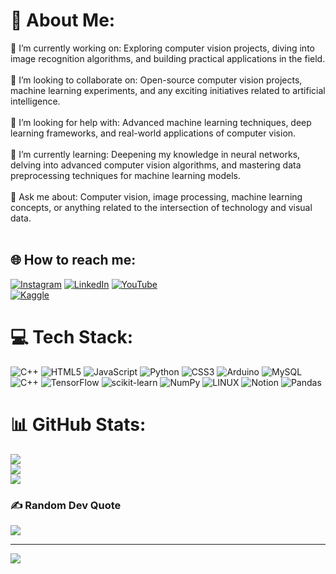 # 💫 About Me:
🔭 I’m currently working on: Exploring computer vision projects, diving into image recognition algorithms, and building practical applications in the field.<br><br>👯 I’m looking to collaborate on: Open-source computer vision projects, machine learning experiments, and any exciting initiatives related to artificial intelligence.<br><br>🤝 I’m looking for help with: Advanced machine learning techniques, deep learning frameworks, and real-world applications of computer vision.<br><br>🌱 I’m currently learning: Deepening my knowledge in neural networks, delving into advanced computer vision algorithms, and mastering data preprocessing techniques for machine learning models.<br><br>💬 Ask me about: Computer vision, image processing, machine learning concepts, or anything related to the intersection of technology and visual data.<br><br>


## 🌐 How to reach me:
[![Instagram](https://img.shields.io/badge/Instagram-%23E4405F.svg?logo=Instagram&logoColor=white)](https://www.instagram.com/m._youssefmakhlouf) 
[![LinkedIn](https://img.shields.io/badge/LinkedIn-%230077B5.svg?logo=linkedin&logoColor=white)](https://www.linkedin.com/in/youssef-makhlouf-608aa622a) 
[![YouTube](https://img.shields.io/badge/YouTube-%23FF0000.svg?logo=YouTube&logoColor=white)](https://www.youtube.com/@yusufMK2001)  
[![Kaggle](https://img.shields.io/badge/Kaggle-%2301a8fc.svg?logo=kaggle&logoColor=white)](https://www.kaggle.com/yusuf03)


# 💻 Tech Stack:
![C++](https://img.shields.io/badge/c++-%2300599C.svg?style=for-the-badge&logo=c%2B%2B&logoColor=white) ![HTML5](https://img.shields.io/badge/html5-%23E34F26.svg?style=for-the-badge&logo=html5&logoColor=white) ![JavaScript](https://img.shields.io/badge/javascript-%23323330.svg?style=for-the-badge&logo=javascript&logoColor=%23F7DF1E) ![Python](https://img.shields.io/badge/python-3670A0?style=for-the-badge&logo=python&logoColor=ffdd54) ![CSS3](https://img.shields.io/badge/css3-%231572B6.svg?style=for-the-badge&logo=css3&logoColor=white) ![Arduino](https://img.shields.io/badge/-Arduino-00979D?style=for-the-badge&logo=Arduino&logoColor=white) ![MySQL](https://img.shields.io/badge/mysql-%2300000f.svg?style=for-the-badge&logo=mysql&logoColor=white) ![C++](https://img.shields.io/badge/c++-%2300599C.svg?style=for-the-badge&logo=c%2B%2B&logoColor=white) ![TensorFlow](https://img.shields.io/badge/TensorFlow-%23FF6F00.svg?style=for-the-badge&logo=TensorFlow&logoColor=white) ![scikit-learn](https://img.shields.io/badge/scikit--learn-%23F7931E.svg?style=for-the-badge&logo=scikit-learn&logoColor=white) ![NumPy](https://img.shields.io/badge/numpy-%23013243.svg?style=for-the-badge&logo=numpy&logoColor=white) ![LINUX](https://img.shields.io/badge/Linux-FCC624?style=for-the-badge&logo=linux&logoColor=black) ![Notion](https://img.shields.io/badge/Notion-%23000000.svg?style=for-the-badge&logo=notion&logoColor=white) ![Pandas](https://img.shields.io/badge/pandas-%23150458.svg?style=for-the-badge&logo=pandas&logoColor=white)
# 📊 GitHub Stats:
![](https://github-readme-stats.vercel.app/api?username=yusufM03&theme=dark&hide_border=false&include_all_commits=false&count_private=false)<br/>
![](https://github-readme-streak-stats.herokuapp.com/?user=yusufM03&theme=dark&hide_border=false)<br/>
![](https://github-readme-stats.vercel.app/api/top-langs/?username=yusufM03&theme=dark&hide_border=false&include_all_commits=false&count_private=false&layout=compact)

### ✍️ Random Dev Quote
![](https://quotes-github-readme.vercel.app/api?type=vetical&theme=radical)

---
[![](https://visitcount.itsvg.in/api?id=yusufM03&icon=0&color=0)](https://visitcount.itsvg.in)

<!-- Proudly created with GPRM ( https://gprm.itsvg.in ) -->
